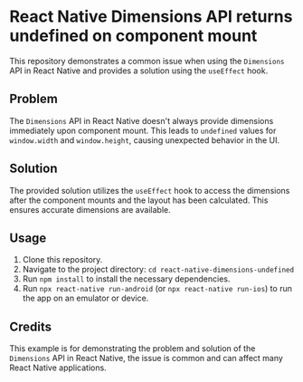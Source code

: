 # React Native Dimensions API returns undefined on component mount

This repository demonstrates a common issue when using the `Dimensions` API in React Native and provides a solution using the `useEffect` hook.

## Problem
The `Dimensions` API in React Native doesn't always provide dimensions immediately upon component mount. This leads to `undefined` values for `window.width` and `window.height`, causing unexpected behavior in the UI.

## Solution
The provided solution utilizes the `useEffect` hook to access the dimensions after the component mounts and the layout has been calculated.  This ensures accurate dimensions are available. 

## Usage
1. Clone this repository.
2. Navigate to the project directory: `cd react-native-dimensions-undefined`
3. Run `npm install` to install the necessary dependencies.
4. Run `npx react-native run-android` (or `npx react-native run-ios`) to run the app on an emulator or device.

## Credits
This example is for demonstrating the problem and solution of the `Dimensions` API in React Native, the issue is common and can affect many React Native applications. 